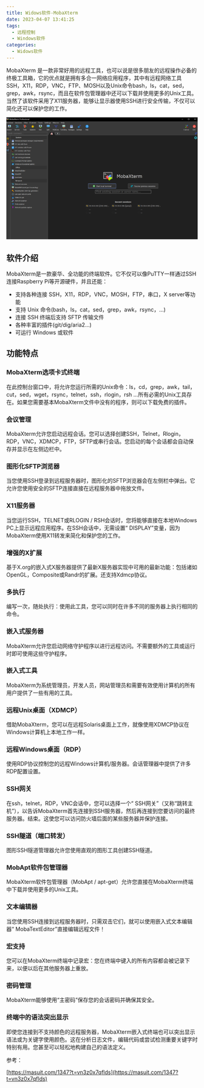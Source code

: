 ```yaml
---
title: Widows软件-MobaXterm
date: 2023-04-07 13:41:25
tags:
  - 远程控制
  - Windows软件
categories:
  - Widows软件
---
```


MobaXterm 是一款非常好用的远程工具，也可以说是很多朋友的远程操作必备的终极工具箱，它的优点就是拥有多合一网络应用程序，其中有远程网络工具SSH，X11，RDP，VNC，FTP、MOSH以及Unix命令bash，ls，cat，sed，grep，awk，rsync，而且在软件包管理器中还可以下载并使用更多的Unix工具。当然了该软件采用了X11服务器，能够让显示器使用SSH进行安全传输，不仅可以简化还可以保护您的工作。

![Snipaste_2023-04-07_15-34-01.png](/img1/Snipaste_2023-04-07_15-34-01.png)

## 软件介绍

MobaXterm是一款豪华、全功能的终端软件。它不仅可以像PuTTY一样通过SSH连接Raspberry Pi等开源硬件，并且还能：

* 支持各种连接 SSH，X11，RDP，VNC，MOSH，FTP，串口，X server等功能
* 支持 Unix 命令(bash，ls，cat，sed，grep，awk，rsync，…)
* 连接 SSH 终端后支持 SFTP 传输文件
* 各种丰富的插件(git/dig/aria2…)
* 可运行 Windows 或软件

<!--more-->
## 功能特点

### MobaXterm选项卡式终端

在此控制台窗口中，将允许您运行所需的Unix命令：ls，cd，grep，awk，tail，cut，sed，wget，rsync，telnet，ssh，rlogin，rsh ...所有必需的Unix工具存在。如果您需要基本MobaXterm文件中没有的程序，则可以下载免费的插件。

### 会议管理

MobaXterm允许您启动远程会话。您可以选择创建SSH，Telnet，Rlogin，RDP，VNC，XDMCP，FTP，SFTP或串行会话。您启动的每个会话都会自动保存并显示在左侧边栏中。

### 图形化SFTP浏览器

当您使用SSH登录到远程服务器时，图形化的SFTP浏览器会在左侧栏中弹出。它允许您使用安全的SFTP连接直接在远程服务器中拖放文件。

### X11服务器

当您运行SSH，TELNET或RLOGIN / RSH会话时，您将能够直接在本地Windows PC上显示远程应用程序。在SSH会话中，无需设置“ DISPLAY”变量，因为MobaXterm使用X11转发来简化和保护您的工作。

### 增强的X扩展

基于X.org的嵌入式X服务器提供了最新X服务器实现中可用的最新功能：包括诸如OpenGL，Composite或Randr的扩展。还支持Xdmcp协议。

### 多执行

编写一次，随处执行：使用此工具，您可以同时在许多不同的服务器上执行相同的命令。

### 嵌入式服务器

MobaXterm允许您启动网络守护程序以进行远程访问。不需要额外的工具或运行时即可使用这些守护程序。

### 嵌入式工具

MobaXterm为系统管理员，开发人员，网站管理员和需要有效使用计算机的所有用户提供了一些有用的工具。

### 远程Unix桌面（XDMCP）

借助MobaXterm，您可以在远程Solaris桌面上工作，就像使用XDMCP协议在Windows计算机上本地工作一样。

### 远程Windows桌面（RDP）

使用RDP协议控制您的远程Windows计算机/服务器。会话管理器中提供了许多RDP配置设置。

### SSH网关

在ssh，telnet，RDP，VNC会话中，您可以选择一个“ SSH网关”（又称“跳转主机”），以告诉MobaXterm首先连接到SSH服务器，然后再连接到您要访问的最终服务器。结束。这使您可以访问防火墙后面的某些服务器并保护连接。

### SSH隧道（端口转发）

图形SSH隧道管理器允许您使用直观的图形工具创建SSH隧道。

### MobApt软件包管理器

MobaXterm软件包管理器（MobApt / apt-get）允许您直接在MobaXterm终端中下载并使用更多的Unix工具。

### 文本编辑器

当您使用SSH连接到远程服务器时，只需双击它们，就可以使用嵌入式文本编辑器“ MobaTextEditor”直接编辑远程文件！

### 宏支持

您可以在MobaXterm终端中记录宏：您在终端中键入的所有内容都会被记录下来，以便以后在其他服务器上重放。

### 密码管理

MobaXterm能够使用“主密码”保存您的会话密码并确保其安全。

### 终端中的语法突出显示

即使您连接到不支持颜色的远程服务器，MobaXterm嵌入式终端也可以突出显示语法或为关键字使用颜色。这在分析日志文件，编辑代码或尝试检测重要关键字时特别有用。您甚至可以轻松地构建自己的语法定义。

参考：

[https://masuit.com/1347?t=vn3z0x7qflds](https://masuit.com/1347?t=vn3z0x7qflds)